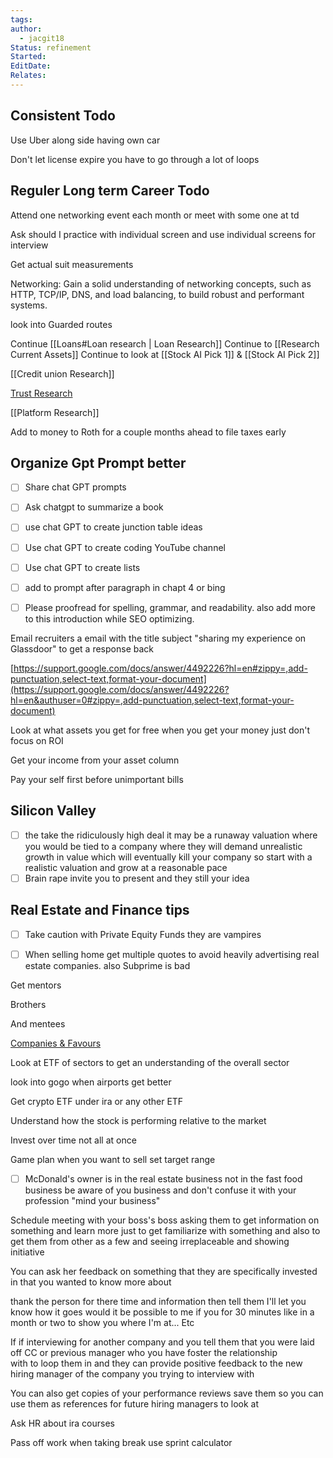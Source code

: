```yaml
---
tags: 
author:
  - jacgit18
Status: refinement
Started: 
EditDate: 
Relates:
---
```






## Consistent Todo

Use Uber along side having own car

Don't let license expire you have to go through a lot of loops

## Reguler Long term Career Todo

Attend one networking event each month or meet with some one at td

Ask should I practice with individual screen and use individual screens for interview

Get actual suit measurements

Networking: Gain a solid understanding of networking concepts, such as HTTP, TCP/IP, DNS, and load balancing, to build robust and performant systems.

look into Guarded routes




Continue [[Loans#Loan research | Loan Research]]
Continue to [[Research Current Assets]]
Continue to look at [[Stock AI Pick 1]] & [[Stock AI Pick 2]]

[[Credit union Research]]


[Trust Research](https://www.ssa.gov/news/press/factsheets/WhatAreTheTrust.htm)

[[Platform Research]]


Add to money to Roth for a couple months ahead to file taxes early

## Organize Gpt Prompt better
- [ ] Share chat GPT prompts
- [ ] Ask chatgpt to summarize a book  
- [ ] use chat GPT to create junction table ideas
- [ ] Use chat GPT to create coding YouTube channel
- [ ] Use chat GPT to create lists
- [ ] add to prompt after paragraph in chapt 4 or bing
- [ ] Please proofread for spelling, grammar, and readability. also add more to this introduction while SEO optimizing.


Email recruiters a email with the title subject "sharing my experience on Glassdoor" to get a response back


[https://support.google.com/docs/answer/4492226?hl=en#zippy=,add-punctuation,select-text,format-your-document](https://support.google.com/docs/answer/4492226?hl=en&authuser=0#zippy=,add-punctuation,select-text,format-your-document)  

Look at what assets you get for free when you get your money just don't focus on ROI


Get your income from your asset column  

Pay your self first before unimportant bills  


## Silicon Valley  
- [ ] the take the ridiculously high deal it may be a runaway valuation where you would be tied to a company where they will demand unrealistic growth in value which will eventually kill your company so start with a realistic valuation and grow at a reasonable pace  
- [ ] Brain rape invite you to present and they still your idea  

## Real Estate and Finance tips  
- [ ] Take caution with Private Equity Funds they are vampires  
- [ ] When selling home get multiple quotes to avoid heavily advertising real estate companies. also Subprime is bad  


Get mentors  
  
Brothers  
  
And mentees

[Companies & Favours](Companies%20&%20Favours.md)

Look at ETF of sectors to get an understanding of the overall sector  
  
look into gogo when airports get better  
  
Get crypto ETF under ira or any other ETF

Understand how the stock is performing relative to the market  
  
Invest over time not all at once  


Game plan when you want to sell set target range


- [ ] McDonald's owner is in the real estate business not in the fast food business be aware of you business and don't confuse it with your profession "mind your business"  




Schedule meeting with your boss's boss asking them to get information on something and learn more just to get familiarize with something and also to get them from other as a few and seeing irreplaceable and showing initiative  

You can ask her feedback on something that they are specifically invested in that you wanted to know more about  

thank the person for there time and information then tell them I'll let you know how it goes would it be possible to me if you for 30 minutes like in a month or two to show you where I'm at... Etc  

If if interviewing for another company and you tell them that you were laid off CC or previous manager who you have foster the relationship with to loop them in and they can provide positive feedback to the new hiring manager of the company you trying to interview with   

You can also get copies of your performance reviews save them so you can use them as references for future hiring managers to look at

Ask HR about ira courses

Pass off work when taking break use sprint calculator  



